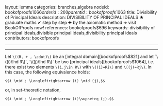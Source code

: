 layout: lemma
categories: branches,algebra
nodeid: bookofproofs$1066
orderid: 200
parentid: bookofproofs$1063
title: Divisibility of Principal Ideals
description: DIVISIBILITY OF PRINCIPAL IDEALS ★ graduate maths ✔ step by step ✚ by the axiomatic method ➜ visit BookOfProofs now!
references: bookofproofs$696
keywords: divisibility of principal ideals,divisible principal ideals,divisibility principal ideals
contributors: bookofproofs

---


---

Let `\((R, + , \cdot)\)` be an [integral domain][bookofproofs$821] and let `\((i)\lhd R\)`, `\((j)\lhd R\)` be two [principal  ideals][bookofproofs$1064], i.e. there exist two elements `\(i,j\in R\)` with `\((i)=Ri\)` and `\((j)=Rj\)`. In this case, the following equivalence holds: 

`$$i \mid j \Longleftrightarrow (i) \mid (j),$$`

or, in set-theoretic notation,

`$$i \mid j \Longleftrightarrow (i)\supseteq (j).$$`
